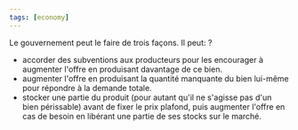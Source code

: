 ```yaml
---
tags: [economy] 
---
```


Le gouvernement peut le faire de trois façons. Il peut:
?
- accorder des subventions aux producteurs pour les encourager à augmenter l'offre en produisant davantage de ce bien.  
- augmenter l'offre en produisant la quantité manquante du bien lui-même pour répondre à la demande totale.  
- stocker une partie du produit (pour autant qu'il ne s'agisse pas d'un bien périssable) avant de fixer le prix plafond, puis augmenter l'offre en cas de besoin en libérant une partie de ses stocks sur le marché. 
